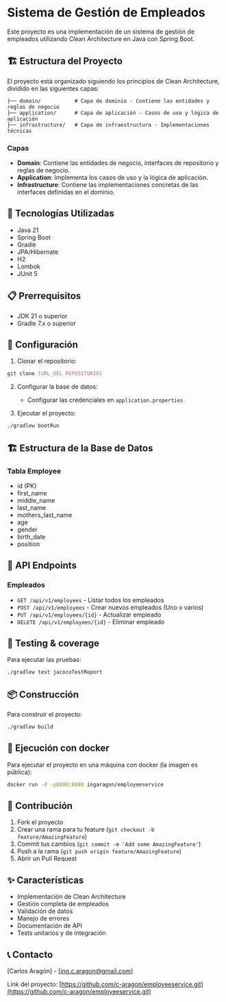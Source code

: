 # Sistema de Gestión de Empleados

Este proyecto es una implementación de un sistema de gestión de empleados utilizando Clean Architecture en Java con Spring Boot.

## 🏗️ Estructura del Proyecto

El proyecto está organizado siguiendo los principios de Clean Architecture, dividido en las siguientes capas:

```
├── domain/           # Capa de dominio - Contiene las entidades y reglas de negocio
├── application/      # Capa de aplicación - Casos de uso y lógica de aplicación
├── infrastructure/   # Capa de infraestructura - Implementaciones técnicas
```

### Capas

- **Domain**: Contiene las entidades de negocio, interfaces de repositorio y reglas de negocio.
- **Application**: Implementa los casos de uso y la lógica de aplicación.
- **Infrastructure**: Contiene las implementaciones concretas de las interfaces definidas en el dominio.

## 🚀 Tecnologías Utilizadas

- Java 21
- Spring Boot
- Gradle
- JPA/Hibernate
- H2
- Lombok
- JUnit 5

## 📋 Prerrequisitos

- JDK 21 o superior
- Gradle 7.x o superior

## 🔧 Configuración

1. Clonar el repositorio:
```bash
git clone [URL_DEL_REPOSITORIO]
```

2. Configurar la base de datos:
   - Configurar las credenciales en `application.properties`

3. Ejecutar el proyecto:
```bash
./gradlew bootRun
```

## 🏗️ Estructura de la Base de Datos

### Tabla Employee
- id (PK)
- first_name
- middle_name
- last_name
- mothers_last_name
- age
- gender
- birth_date
- position

## 📝 API Endpoints

### Empleados
- `GET /api/v1/employees` - Listar todos los empleados
- `POST /api/v1/employees` - Crear nuevos empleados (Uno o varios)
- `PUT /api/v1/employees/{id}` - Actualizar empleado
- `DELETE /api/v1/employees/{id}` - Eliminar empleado

## 🧪 Testing & coverage

Para ejecutar las pruebas:
```bash
./gradlew test jacocoTestReport
```

## 📦 Construcción

Para construir el proyecto:
```bash
./gradlew build
```

## 🏃 Ejecución con docker

Para ejecutar el proyecto en una máquina con docker (la imagen es pública):
```bash
docker run -d -p8080:8080 ingaragon/employeeservice
```

## 🤝 Contribución

1. Fork el proyecto
2. Crear una rama para tu feature (`git checkout -b feature/AmazingFeature`)
3. Commit tus cambios (`git commit -m 'Add some AmazingFeature'`)
4. Push a la rama (`git push origin feature/AmazingFeature`)
5. Abrir un Pull Request

## ✨ Características

- Implementación de Clean Architecture
- Gestión completa de empleados
- Validación de datos
- Manejo de errores
- Documentación de API
- Tests unitarios y de integración

## 📞 Contacto

[Carlos Aragón] - [ing.c.aragon@gmail.com]

Link del proyecto: [https://github.com/c-aragon/employeeservice.git](https://github.com/c-aragon/employeeservice.git) 